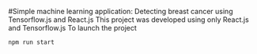 #Simple machine learning application: Detecting breast cancer using Tensorflow.js and React.js
This project was developed using only React.js and Tensorflow.js
To launch the project
```sh
npm run start
```